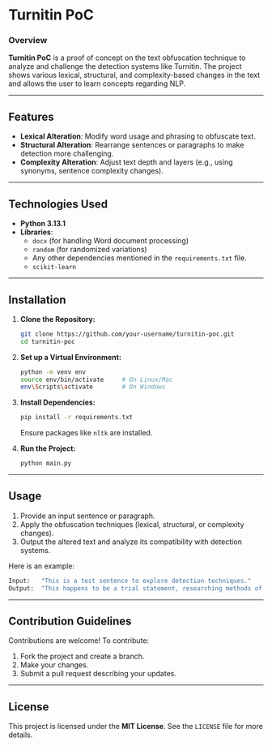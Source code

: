 # Turnitin PoC

### Overview
**Turnitin PoC** is a proof of concept on the text obfuscation technique to analyze and challenge the detection systems like Turnitin. The project shows various lexical, structural, and complexity-based changes in the text and allows the user to learn concepts regarding NLP.

---

## Features
- **Lexical Alteration**: Modify word usage and phrasing to obfuscate text.
- **Structural Alteration**: Rearrange sentences or paragraphs to make detection more challenging.
- **Complexity Alteration**: Adjust text depth and layers (e.g., using synonyms, sentence complexity changes).

---

## Technologies Used
- **Python 3.13.1**
- **Libraries**: 
  - `docx` (for handling Word document processing)
  - `random` (for randomized variations)
  - Any other dependencies mentioned in the `requirements.txt` file.
  - `scikit-learn`

---

## Installation

1. **Clone the Repository:**
   ```bash
   git clone https://github.com/your-username/turnitin-poc.git
   cd turnitin-poc
   ```
   
2. **Set up a Virtual Environment:**
   ```bash
   python -m venv env
   source env/bin/activate     # On Linux/Mac
   env\Scripts\activate        # On Windows
   ```
   
3. **Install Dependencies:**
   ```bash
   pip install -r requirements.txt
   ```
   Ensure packages like `nltk` are installed.

4. **Run the Project:**
   ```bash
   python main.py
   ```

---

## Usage
1. Provide an input sentence or paragraph.
2. Apply the obfuscation techniques (lexical, structural, or complexity changes).
3. Output the altered text and analyze its compatibility with detection systems.
   
Here is an example:
```python
Input:   "This is a test sentence to explore detection techniques."
Output:  "This happens to be a trial statement, researching methods of recognition."
```

---

## Contribution Guidelines
Contributions are welcome! To contribute:
1. Fork the project and create a branch.
2. Make your changes.
3. Submit a pull request describing your updates.

---

## License
This project is licensed under the **MIT License**. See the `LICENSE` file for more details.
